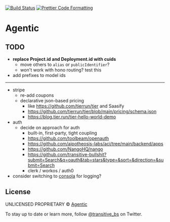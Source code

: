 <p>
  <a href="https://github.com/transitive-bullshit/agentic-platform/actions/workflows/main.yml"><img alt="Build Status" src="https://github.com/transitive-bullshit/agentic-platform/actions/workflows/main.yml/badge.svg" /></a>
  <a href="https://prettier.io"><img alt="Prettier Code Formatting" src="https://img.shields.io/badge/code_style-prettier-brightgreen.svg" /></a>
</p>

# Agentic <!-- omit from toc -->

## TODO

- **replace Project.id and Deployment.id with cuids**
  - move others to `alias` or `publicIdentifier`?
  - won't work with hono routing? test this
- add prefixes to model ids

---

- stripe
  - re-add coupons
  - declarative json-based pricing
    - like https://github.com/tierrun/tier and Saasify
    - https://github.com/tierrun/tier/blob/main/pricing/schema.json
    - https://blog.tier.run/tier-hello-world-demo
- auth
  - decide on approach for auth
    - built-in, first-party, tight coupling
    - https://github.com/toolbeam/openauth
    - https://github.com/aipotheosis-labs/aci/tree/main/backend/apps
    - https://github.com/NangoHQ/nango
    - https://github.com/transitive-bullshit?submit=Search&q=oauth&tab=stars&type=&sort=&direction=&submit=Search
    - clerk / workos / auth0
- consider switching to [consola](https://github.com/unjs/consola) for logging?

## License

UNLICENSED PROPRIETARY © [Agentic](https://x.com/transitive_bs)

To stay up to date or learn more, follow [@transitive_bs](https://x.com/transitive_bs) on Twitter.
